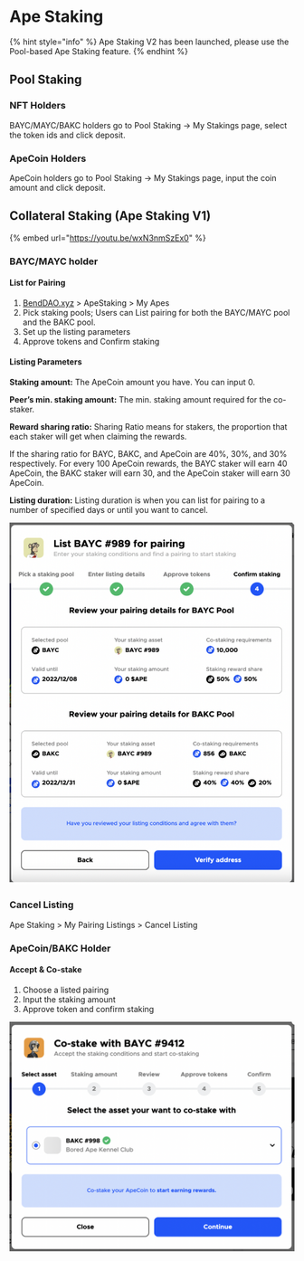 # Ape Staking

{% hint style="info" %}
Ape Staking V2 has been launched, please use the Pool-based Ape Staking feature.
{% endhint %}

## Pool Staking

### NFT Holders

BAYC/MAYC/BAKC holders go to Pool Staking -> My Stakings page, select the token ids and click deposit.

### ApeCoin Holders

ApeCoin holders go to Pool Staking -> My Stakings page, input the coin amount and click deposit.

## Collateral Staking (Ape Staking V1)

{% embed url="https://youtu.be/wxN3nmSzEx0" %}

### BAYC/MAYC holder

#### List for Pairing

1. [BendDAO.xyz](https://www.benddao.xyz/) > ApeStaking > My Apes
2. Pick staking pools; Users can List pairing for both the BAYC/MAYC pool and the BAKC pool.
3. Set up the listing parameters
4. Approve tokens and Confirm staking&#x20;

#### **Listing Parameters**

**Staking amount:** The ApeCoin amount you have. You can input 0.

**Peer’s min. staking amount:** The min. staking amount required for the co-staker.

**Reward sharing ratio:** Sharing Ratio means for stakers, the proportion that each staker will get when claiming the rewards.

If the sharing ratio for BAYC, BAKC, and ApeCoin are 40%, 30%, and 30% respectively. For every 100 ApeCoin rewards, the BAYC staker will earn 40 ApeCoin, the BAKC staker will earn 30, and the ApeCoin staker will earn 30 ApeCoin.&#x20;

**Listing duration:** Listing duration is when you can list for pairing to a number of specified days or until you want to cancel.

<img src="../.gitbook/assets/image (20).png" alt="" data-size="original">

### Cancel Listing

Ape Staking > My Pairing Listings > Cancel Listing

### ApeCoin/BAKC Holder

#### Accept & Co-stake

1. Choose a listed pairing
2. Input the staking amount
3. Approve token and confirm staking

![](<../.gitbook/assets/image (28).png>)

